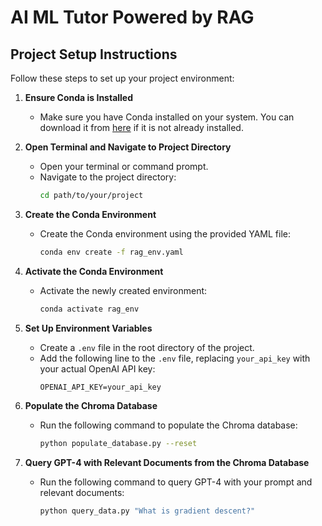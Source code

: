 # AI ML Tutor Powered by RAG

## Project Setup Instructions

Follow these steps to set up your project environment:

1. **Ensure Conda is Installed**
   - Make sure you have Conda installed on your system. You can download it from [here](https://docs.conda.io/projects/conda/en/latest/user-guide/install/index.html) if it is not already installed.

2. **Open Terminal and Navigate to Project Directory**
   - Open your terminal or command prompt.
   - Navigate to the project directory:
     ```bash
     cd path/to/your/project
     ```

3. **Create the Conda Environment**
   - Create the Conda environment using the provided YAML file:
     ```bash
     conda env create -f rag_env.yaml
     ```

4. **Activate the Conda Environment**
   - Activate the newly created environment:
     ```bash
     conda activate rag_env
     ```

5. **Set Up Environment Variables**
   - Create a `.env` file in the root directory of the project.
   - Add the following line to the `.env` file, replacing `your_api_key` with your actual OpenAI API key:
     ```plaintext
     OPENAI_API_KEY=your_api_key
     ```

6. **Populate the Chroma Database**
   - Run the following command to populate the Chroma database:
     ```bash
     python populate_database.py --reset
     ```

7. **Query GPT-4 with Relevant Documents from the Chroma Database**
   - Run the following command to query GPT-4 with your prompt and relevant documents:
     ```bash
     python query_data.py "What is gradient descent?"
     ```



